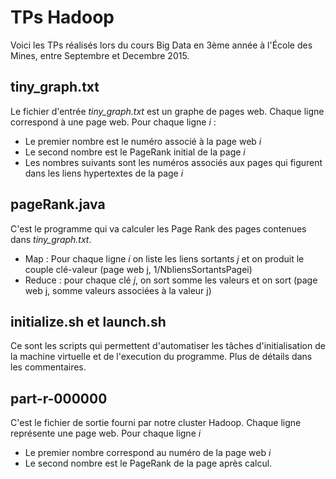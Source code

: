 # TPs Hadoop

Voici les TPs réalisés lors du cours Big Data en 3ème année à l'École des Mines, entre Septembre et Decembre 2015.

## tiny_graph.txt

Le fichier d'entrée *tiny_graph.txt* est un graphe de pages web. Chaque ligne correspond à une page web. Pour chaque ligne *i* :

* Le premier nombre est le numéro associé à la page web *i*
* Le second nombre est le PageRank initial de la page *i*
* Les nombres suivants sont les numéros associés aux pages qui figurent dans les liens hypertextes de la page *i*

## pageRank.java

C'est le programme qui va calculer les Page Rank des pages contenues dans *tiny_graph.txt*.

* Map : Pour chaque ligne *i* on liste les liens sortants *j* et on produit le couple clé-valeur (page web j, 1/NbliensSortantsPagei)
* Reduce : pour chaque clé *j*, on sort somme les valeurs et on sort (page web j, somme valeurs associées à la valeur j)

## initialize.sh et launch.sh

Ce sont les scripts qui permettent d'automatiser les tâches d'initialisation de la machine virtuelle et de l'execution du programme. Plus de détails dans les commentaires.

## part-r-000000

C'est le fichier de sortie fourni par notre cluster Hadoop. Chaque ligne représente une page web. Pour chaque ligne *i*

* Le premier nombre correspond au numéro de la page web *i*
* Le second nombre est le PageRank de la page après calcul.